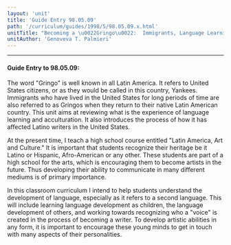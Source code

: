 ```yaml
---
layout: 'unit'
title: 'Guide Entry 98.05.09'
path: '/curriculum/guides/1998/5/98.05.09.x.html'
unitTitle: "Becoming a \u0022Gringo\u0022:  Immigrants, Language Learning and Acculturation"
unitAuthor: 'Genoveva T. Palmieri'
---
```


<body>
<hr/>
 <h4>
  Guide Entry to 98.05.09:
 </h4>
 The word "Gringo" is well known in all Latin America.  It refers to United States citizens, or as they would be called in this country, Yankees.  Immigrants who have lived in the United States for long periods of time are also referred to as Gringos when they return to their native Latin American country.  This unit aims at reviewing what is the experience of language learning and acculturation.  It also introduces the process of how it has affected Latino writers in the United States.
 <p>
  At the present time, I teach a high school course entitled "Latin America, Art and Culture."  It is important that students recognize their heritage be it Latino or Hispanic, Afro-American or any other.  These students are part of a high school for the arts, which is encouraging them to become artists in the future.  Thus developing their ability to communicate in many different mediums is of primary importance.
 </p>
 <p>
  In this classroom curriculum I intend to help students understand the development of language, especially as it refers to a second language.  This will include learning language development as children, the language development of others, and working towards recognizing who a "voice" is created in the process of becoming a writer.  To develop artistic abilities in any form, it is important to encourage these young minds to get in touch with many aspects of their personalities.
 </p>

</body>
